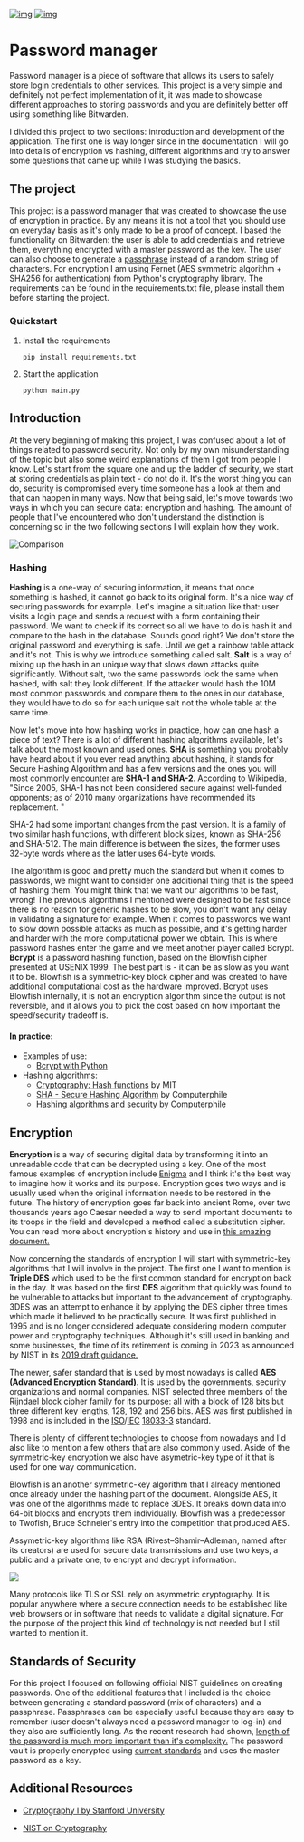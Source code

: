 [![img](https://camo.githubusercontent.com/1cfcebde3a31f8382e5f101f6ad44e66493bb310b82a9e3924e573cea81f008b/68747470733a2f2f696d672e736869656c64732e696f2f62616467652f5374617475732d496e253230646576656c6f706d656e742d6e617679)](https://camo.githubusercontent.com/1cfcebde3a31f8382e5f101f6ad44e66493bb310b82a9e3924e573cea81f008b/68747470733a2f2f696d672e736869656c64732e696f2f62616467652f5374617475732d496e253230646576656c6f706d656e742d6e617679) [![img](https://camo.githubusercontent.com/2f2ad09a6673cf54165550baf37559c3bbe482f8bdf213a1f937af6a8c278295/68747470733a2f2f696d672e736869656c64732e696f2f62616467652f4c6963656e73652d4d49542d253233663365336666)](https://camo.githubusercontent.com/2f2ad09a6673cf54165550baf37559c3bbe482f8bdf213a1f937af6a8c278295/68747470733a2f2f696d672e736869656c64732e696f2f62616467652f4c6963656e73652d4d49542d253233663365336666)



# Password manager

Password manager is a piece of software that allows its users to safely store login credentials to other services. This project is a very simple and definitely not perfect implementation of it, it was made to showcase different approaches to storing passwords and you are definitely better off using something like Bitwarden. 

I divided this project to two sections: introduction and development of the application. The first one is way longer since in the documentation I will go into details of encryption vs hashing, different algorithms and try to answer some questions that came up while I was studying the basics.



## The project

This project is a password manager that was created to showcase the use of encryption in practice. By any means it is not a tool that you should use on everyday basis as it's only made to be a proof of concept. I based the functionality on Bitwarden: the user is able to add credentials and retrieve them, everything encrypted with a master password as the key. The user can also choose to generate a [passphrase](https://protonmail.com/blog/protonmail-com-blog-password-vs-passphrase/) instead of a random string of characters. For encryption I am using Fernet (AES symmetric algorithm + SHA256 for authentication) from Python's cryptography library. The requirements can be found in the requirements.txt file, please install them before starting the project.



### Quickstart

1. Install the requirements

   ```
   pip install requirements.txt
   ```

2. Start the application

   ```
   python main.py
   ```

   

## Introduction

At the very beginning of making this project, I was confused about a lot of things related to password security. Not only by my own misunderstanding of the topic but also some weird explanations of them I got from people I know. Let's start from the square one and up the ladder of security, we start at storing credentials as plain text - do not do it. It's the worst thing you can do, security is compromised every time someone has a look at them and that can happen in many ways. Now that being said, let's move towards two ways in which you can secure data: encryption and hashing. The amount of people that I've encountered who don't understand the distinction is concerning so in the two following sections I will explain how they work.



![Comparison](https://images.surferseo.art/f24602b1-6577-479b-85b5-b9c17b658f1a.png)



### Hashing

**Hashing** is a one-way of securing information, it means that once something is hashed, it cannot go back to its original form. It's a nice way of securing passwords for example. Let's imagine a situation like that: user visits a login page and sends a request with a form containing their password. We want to check if its correct so all we have to do is hash it and compare to the hash in the database. Sounds good right? We don't store the original password and everything is safe. Until we get a rainbow table attack and it's not. This is why we introduce something called salt. **Salt** is a way of mixing up the hash in an unique way that slows down attacks quite significantly. Without salt, two the same passwords look the same when hashed, with salt they look different. If  the attacker would hash the 10M most common passwords and compare them to the ones in our database, they would have to do so for each unique salt not the whole table at the same time. 

Now let's move into how hashing works in practice, how can one hash a piece of text? There is a lot of different hashing algorithms available, let's talk about the most known and used ones. **SHA** is something you probably have heard about if you ever read anything about hashing, it stands for Secure Hashing Algorithm and has a few versions and the ones you will most commonly encounter are **SHA-1 and SHA-2**. According to Wikipedia, "Since 2005, SHA-1 has not been considered secure against well-funded opponents; as of 2010 many organizations have recommended its replacement. "

SHA-2 had some important changes from the past version.  It is a family of two similar hash functions, with different block sizes, known as SHA-256 and SHA-512. The main difference is between the sizes, the former uses 32-byte words where as the latter uses 64-byte words. 

The algorithm is good and pretty much the standard but when it comes to passwords, we might want to consider one additional thing that is the speed of hashing them. You might think that we want our algorithms to be fast, wrong! The previous algorithms I mentioned were designed to be fast since there is no reason for generic hashes to be slow, you don't want any delay in validating a signature for example. When it comes to passwords we want to slow down possible attacks as much as possible, and it's getting harder and harder with the more computational power we obtain. This is where password hashes enter the game and we meet another player called Bcrypt. **Bcrypt** is a password hashing function, based on the Blowfish cipher presented at USENIX 1999. The best part is - it can be as slow as you want it to be. Blowfish is a symmetric-key block cipher and was created to have additional computational cost as the hardware improved. Bcrypt uses Blowfish internally, it is not an encryption algorithm since the output is not reversible, and it allows you to pick the cost based on how important the speed/security tradeoff is. 

#### In practice:

- Examples of use:
  - [Bcrypt with Python]()
- Hashing algorithms:
  - [Cryptography: Hash functions](https://www.youtube.com/watch?v=KqqOXndnvic) by MIT
  - [SHA - Secure Hashing Algorithm](https://www.youtube.com/watch?v=DMtFhACPnTY&t=1s) by Computerphile
  - [Hashing algorithms and security](https://www.youtube.com/watch?v=b4b8ktEV4Bg) by Computerphile



## Encryption

**Encryption** is a way of securing digital data by transforming it into an unreadable code that can be decrypted using a key. One of the most famous examples of encryption include [Enigma](https://www.youtube.com/watch?v=ASfAPOiq_eQ) and I think it's the best way to imagine how it works and its purpose. Encryption goes two ways and is usually used when the original information needs to be restored in the future. The history of encryption goes far back into ancient Rome, over two thousands years ago Caesar needed a way to send important documents to its troops in the field and developed a method called a substitution cipher. You can read more about encryption's history and use in [this amazing document.](https://www.giac.org/paper/gsec/1555/history-encryption/102877#:~:text=The%20first%20use%20of%20encryption,method%20called%20the%20substitution%20cipher.) 

Now concerning the standards of encryption I will start with symmetric-key algorithms that I will involve in the project. The first one I want to mention is **Triple DES** which used to be the first common standard for encryption back in the day. It was based on the first **DES** algorithm that quickly was found to be vulnerable to attacks but important to the advancement of cryptography. 3DES was an attempt to enhance it by applying the DES cipher three times which made it believed to be practically secure. It was first published in 1995 and is no longer considered adequate considering modern computer power and cryptography techniques. Although it's still used in banking and some businesses, the time of its retirement is coming in 2023 as announced by NIST in its [2019 draft guidance.](https://csrc.nist.gov/CSRC/media/Publications/sp/800-131a/rev-2/draft/documents/sp800-131Ar2-draft.pdf)

The newer, safer standard that is used by most nowadays is called **AES (Advanced Encryption Standard)**. It is used by the governments, security organizations and normal companies. NIST selected three members of the Rijndael block cipher family for its purpose: all with a block of 128 bits but three different key lengths,  128, 192 and 256 bits. AES was first published in 1998 and is included in the [ISO](https://en.wikipedia.org/wiki/International_Organization_for_Standardization)/[IEC](https://en.wikipedia.org/wiki/International_Electrotechnical_Commission) [18033-3](https://en.wikipedia.org/wiki/List_of_International_Organization_for_Standardization_standards,_18000-19999) standard.

There is plenty of different technologies to choose from nowadays and I'd also like to mention a few others that are also commonly used. Aside of the symmetric-key encryption we also have asymetric-key type of it that is used for one way communication. 

Blowfish is an another symmetric-key algorithm that I already mentioned once already under the hashing part of the document. Alongside AES, it was one of the algorithms made to replace 3DES. It breaks down data into 64-bit blocks and encrypts them individually. Blowfish was a predecessor to Twofish, Bruce Schneier's entry into the competition that produced AES. 

Assymetric-key algorithms like RSA (Rivest–Shamir–Adleman, named after its creators) are used for secure data transmissions and use two keys, a public and a private one, to encrypt and decrypt information.



![](https://twilio-cms-prod.s3.amazonaws.com/original_images/19DfiKodi3T25Xz7g9EDTyvF9di2SzvJo6JebRJaCN-1P_c1fMqGtrAyZzxGGucG0bcmR8UwNes-gS)



Many protocols like TLS or SSL rely on asymmetric cryptography. It is popular anywhere where a secure connection needs to be established like web browsers or in software that needs to validate a digital signature. For the purpose of the project this kind of technology is not needed but I still wanted to mention it.



## Standards of Security

For this project I focused on following official NIST guidelines on creating passwords. One of the additional features that I included is the choice between generating a standard password (mix of characters) and a passphrase. Passphrases can be especially useful because they are easy to remember (user doesn't always need a password manager to log-in) and they also are sufficiently long. As the recent research had shown, [length of the password is much more important than it's complexity.](https://pages.nist.gov/800-63-3/sp800-63b.html#appA) The password vault is properly encrypted using [current standards](https://csrc.nist.gov/projects/cryptographic-standards-and-guidelines/archived-crypto-projects/aes-development) and uses the master password as a key.



## Additional Resources

- [Cryptography I by Stanford University](https://www.coursera.org/learn/crypto#syllabus)

- [NIST on Cryptography](https://www.nist.gov/cryptography)

